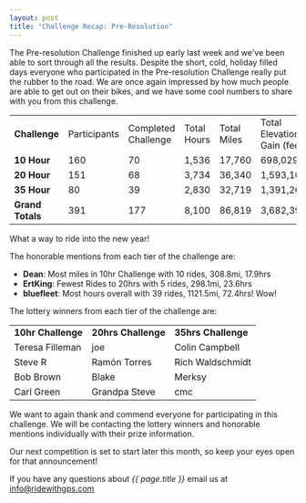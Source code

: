```yaml
---
layout: post
title: "Challenge Recap: Pre-Resolution"
---
```

The Pre-resolution Challenge finished up early last week and we've been able to sort through all the results. Despite the short, cold, holiday filled days everyone who participated in the Pre-resolution Challenge really put the rubber to the road. We are once again impressed by how much people are able to get out on their bikes, and we have some cool numbers to share with you from this challenge. 

<table>
	<tr>
		<td><b>Challenge</b></td>
		<td>Participants</td>
		<td>Completed Challenge</td>
		<td>Total Hours</td>
		<td>Total Miles</td>
		<td>Total Elevation Gain (feet)</td>
		<td>Total Rides</td>
	</tr>
	<tr>
		<td><b>10 Hour</b></td>
		<td>160</td>
		<td>70</td>
		<td>1,536</td>
		<td>17,760</td>
		<td>698,029</td>
		<td>922</td>
	</tr>
	<tr>
		<td><b>20 Hour</b></td>
		<td>151</td>
		<td>68</td>
		<td>3,734</td>
		<td>36,340</td>
		<td>1,593,108</td>
		<td>1,385</td>
	</tr>
	<tr>
		<td><b>35 Hour</b></td>
		<td>80</td>
		<td>39</td>
		<td>2,830</td>
		<td>32,719</td>
		<td>1,391,260</td>
		<td>979</td>
	</tr>
	<tr>
		<td><b>Grand Totals</b></td>
		<td>391</td>
		<td>177</td>
		<td>8,100</td>
		<td>86,819</td>
		<td>3,682,397</td>
		<td>3,286</td>
	</tr>
</table>

What a way to ride into the new year! 

The honorable mentions from each tier of the challenge are:

- <b>Dean</b>: Most miles in 10hr Challenge with 10 rides, 308.8mi, 17.9hrs
- <b>ErtKing</b>: Fewest Rides to 20hrs with 5 rides, 298.1mi, 23.6hrs
- <b>bluefleet</b>: Most hours overall with 39 rides, 1121.5mi, 72.4hrs! Wow!

The lottery winners from each tier of the challenge are:

<table>
	<tr>
		<td><b>10hr Challenge</b></td>
		<td><b>20hrs Challenge</b></td>
		<td><b>35hrs Challenge</b></td>
	</tr>
	<tr>
		<td>Teresa Filleman</td>
		<td>joe</td>
		<td>Colin Campbell</td>
	</tr>
	<tr>
		<td>Steve R</td>
		<td>Ramón Torres</td>
		<td>Rich Waldschmidt</td>
	</tr>
	<tr>
		<td>Bob Brown</td>
		<td>Blake</td>
		<td>Merksy</td>
	</tr>
	<tr>
		<td>Carl Green</td>
		<td>Grandpa Steve</td>
		<td>cmc</td>
	</tr>
</table>

We want to again thank and commend everyone for participating in this challenge. We will be contacting the lottery winners and honorable mentions individually with their prize information. 

Our next competition is set to start later this month, so keep your eyes open for that announcement!

If you have any questions about *{{ page.title }}* email us at <a href="mailto:info@ridewithgps.com">info@ridewithgps.com</a>

